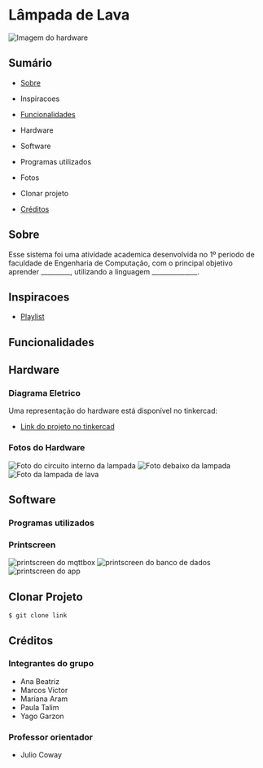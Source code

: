# Lâmpada de Lava

![Imagem do hardware](./Fotos/Foto_lampada_de_lava.jpg)

## Sumário
- [Sobre](#sobre-o-sistema)
- Inspiracoes
- [Funcionalidades](#funcionalidades)
- Hardware
- Software
- Programas utilizados

- Fotos
- Clonar projeto
- [Créditos](#créditos)

## Sobre
Esse sistema foi uma atividade academica desenvolvida no 1º periodo de faculdade de Engenharia de Computação, com o principal objetivo aprender _________, utilizando a linguagem ______________.

## Inspiracoes

- [Playlist](https://www.youtube.com/playlist?list=PLz-Y5rwxaF8qEKzLQ9h6xIV0C33PYyxBU)

## Funcionalidades


## Hardware

### Diagrama Eletrico


Uma representação do hardware está disponível no tinkercad:

- [Link do projeto no tinkercad](https://www.tinkercad.com/things/4kXaNSLRbeD?sharecode=p3JFwybaUJIMXSC5MJte0VQfITPpRgQib_tJfDL0w-U)

### Fotos do Hardware

![Foto do circuito interno da lampada](./Fotos/Foto_circuito_interno.jpg)
![Foto debaixo da lampada](./Fotos/Foto_debaixo_da_lampada.jpg)
![Foto da lampada de lava](./Fotos/Foto_lampada_de_lava.jpg)

## Software

### Programas utilizados

### Printscreen

![printscreen do mqttbox](./Fotos/printscreen_mqttbox.jpg)
![printscreen do banco de dados](./Fotos/printscreen_bd.jpg)
![printscreen do app](./Fotos/printscreen_app.jpg)

## Clonar Projeto

```
$ git clone link
```

## Créditos

### Integrantes do grupo

- Ana Beatriz
- Marcos Victor
- Mariana Aram
- Paula Talim
- Yago Garzon

### Professor orientador

- Julio Coway

